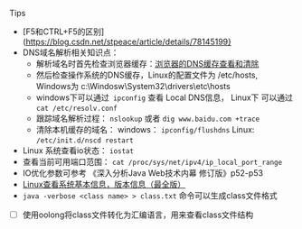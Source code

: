 Tips
- [F5和CTRL+F5的区别](https://blog.csdn.net/stpeace/article/details/78145199}
- DNS域名解析相关知识点：
  - 解析域名时首先检查浏览器缓存：[浏览器的DNS缓存查看和清除](https://www.cnblogs.com/shengulong/p/7443806.html)
  - 然后检查操作系统的DNS缓存，Linux的配置文件为 /etc/hosts, Windows为 c:\\Windosw\System32\drivers\etc\hosts
  - windows下可以通过` ipconfig` 查看 Local DNS信息， Linux下 可以通过 `cat /etc/resolv.conf`
  - 跟踪域名解析过程： `nslookup` 或者 `dig www.baidu.com +trace`
  - 清除本机缓存的域名： windows： `ipconfig/flushdns` Linux: `/etc/init.d/nscd restart`
- Linux 系统查看io状态： `iostat`
- 查看当前可用端口范围： `cat /proc/sys/net/ipv4/ip_local_port_range`
- IO优化参数可参考 《深入分析Java Web技术内幕 修订版》p52-p53
- [Linux查看系统基本信息，版本信息（最全版）](https://blog.csdn.net/qq_31278903/article/details/83146031)
- `java -verbose <class name> > class.txt` 命令可以生成class文件格式

- [ ] 使用oolong将class文件转化为汇编语言，用来查看class文件结构
